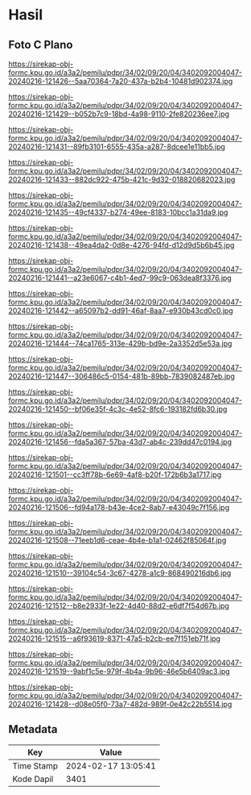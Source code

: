 # Hasil

## Foto C Plano

https://sirekap-obj-formc.kpu.go.id/a3a2/pemilu/pdpr/34/02/09/20/04/3402092004047-20240216-121426--5aa70364-7a20-437a-b2b4-10481d902374.jpg

https://sirekap-obj-formc.kpu.go.id/a3a2/pemilu/pdpr/34/02/09/20/04/3402092004047-20240216-121429--b052b7c9-18bd-4a98-9110-2fe820236ee7.jpg

https://sirekap-obj-formc.kpu.go.id/a3a2/pemilu/pdpr/34/02/09/20/04/3402092004047-20240216-121431--89fb3101-6555-435a-a287-8dcee1e11bb5.jpg

https://sirekap-obj-formc.kpu.go.id/a3a2/pemilu/pdpr/34/02/09/20/04/3402092004047-20240216-121433--882dc922-475b-421c-9d32-018820682023.jpg

https://sirekap-obj-formc.kpu.go.id/a3a2/pemilu/pdpr/34/02/09/20/04/3402092004047-20240216-121435--49cf4337-b274-49ee-8183-10bcc1a31da9.jpg

https://sirekap-obj-formc.kpu.go.id/a3a2/pemilu/pdpr/34/02/09/20/04/3402092004047-20240216-121438--49ea4da2-0d8e-4276-94fd-d12d9d5b6b45.jpg

https://sirekap-obj-formc.kpu.go.id/a3a2/pemilu/pdpr/34/02/09/20/04/3402092004047-20240216-121441--a23e6067-c4b1-4ed7-99c9-063dea8f3376.jpg

https://sirekap-obj-formc.kpu.go.id/a3a2/pemilu/pdpr/34/02/09/20/04/3402092004047-20240216-121442--a65097b2-dd91-46af-8aa7-e930b43cd0c0.jpg

https://sirekap-obj-formc.kpu.go.id/a3a2/pemilu/pdpr/34/02/09/20/04/3402092004047-20240216-121444--74ca1765-313e-429b-bd9e-2a3352d5e53a.jpg

https://sirekap-obj-formc.kpu.go.id/a3a2/pemilu/pdpr/34/02/09/20/04/3402092004047-20240216-121447--306486c5-0154-481b-89bb-7839082487eb.jpg

https://sirekap-obj-formc.kpu.go.id/a3a2/pemilu/pdpr/34/02/09/20/04/3402092004047-20240216-121450--bf06e35f-4c3c-4e52-8fc6-193182fd6b30.jpg

https://sirekap-obj-formc.kpu.go.id/a3a2/pemilu/pdpr/34/02/09/20/04/3402092004047-20240216-121456--fda5a367-57ba-43d7-ab4c-239dd47c0194.jpg

https://sirekap-obj-formc.kpu.go.id/a3a2/pemilu/pdpr/34/02/09/20/04/3402092004047-20240216-121501--cc3ff78b-6e69-4af8-b20f-172b6b3a1717.jpg

https://sirekap-obj-formc.kpu.go.id/a3a2/pemilu/pdpr/34/02/09/20/04/3402092004047-20240216-121506--fd94a178-b43e-4ce2-8ab7-e43049c7f156.jpg

https://sirekap-obj-formc.kpu.go.id/a3a2/pemilu/pdpr/34/02/09/20/04/3402092004047-20240216-121508--71eeb1d6-ceae-4b4e-b1a1-02462f85064f.jpg

https://sirekap-obj-formc.kpu.go.id/a3a2/pemilu/pdpr/34/02/09/20/04/3402092004047-20240216-121510--39104c54-3c67-4278-a1c9-868490216db6.jpg

https://sirekap-obj-formc.kpu.go.id/a3a2/pemilu/pdpr/34/02/09/20/04/3402092004047-20240216-121512--b8e2933f-1e22-4d40-88d2-e6df7f54d67b.jpg

https://sirekap-obj-formc.kpu.go.id/a3a2/pemilu/pdpr/34/02/09/20/04/3402092004047-20240216-121515--a6f93619-8371-47a5-b2cb-ee7f151eb71f.jpg

https://sirekap-obj-formc.kpu.go.id/a3a2/pemilu/pdpr/34/02/09/20/04/3402092004047-20240216-121519--9abf1c5e-979f-4b4a-9b96-46e5b6409ac3.jpg

https://sirekap-obj-formc.kpu.go.id/a3a2/pemilu/pdpr/34/02/09/20/04/3402092004047-20240216-121428--d08e05f0-73a7-482d-989f-0e42c22b5514.jpg


## Metadata

| Key        | Value               |
| ---------- | ------------------- |
| Time Stamp | 2024-02-17 13:05:41 |
| Kode Dapil | 3401                |



